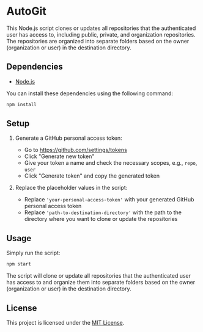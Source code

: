 # AutoGit

This Node.js script clones or updates all repositories that the authenticated user has access to, including public, private, and organization repositories. The repositories are organized into separate folders based on the owner (organization or user) in the destination directory.

## Dependencies

- [Node.js](https://nodejs.org/en/download)

You can install these dependencies using the following command:

```bash
npm install
```

## Setup

1. Generate a GitHub personal access token:
    - Go to https://github.com/settings/tokens
    - Click "Generate new token"
    - Give your token a name and check the necessary scopes, e.g., `repo`, `user`
    - Click "Generate token" and copy the generated token

2. Replace the placeholder values in the script:
    - Replace `'your-personal-access-token'` with your generated GitHub personal access token
    - Replace `'path-to-destination-directory'` with the path to the directory where you want to clone or update the repositories

## Usage

Simply run the script:

```bash
npm start
```

The script will clone or update all repositories that the authenticated user has access to and organize them into separate folders based on the owner (organization or user) in the destination directory.

## License

This project is licensed under the [MIT License](https://opensource.org/licenses/MIT).

